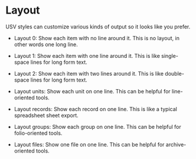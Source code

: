 # Layout

USV styles can customize various kinds of output so it looks like you prefer.

* Layout 0: Show each item with no line around it. This is no layout, in other words one long line.

* Layout 1: Show each item with one line around it. This is like single-space lines for long form text.

* Layout 2: Show each item with two lines around it. This is like double-space lines for long form text.

* Layout units: Show each unit on one line. This can be helpful for line-oriented tools.

* Layout records: Show each record on one line. This is like a typical spreadsheet sheet export.

* Layout groups: Show each group on one line. This can be helpful for folio-oriented tools.

* Layout files: Show one file on one line. This can be helpful for archive-oriented tools.
